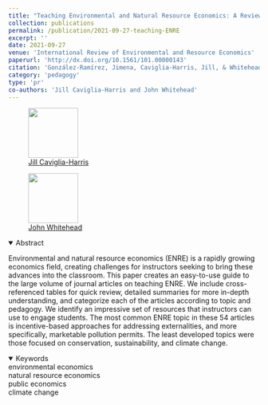 ```yaml
---
title: "Teaching Environmental and Natural Resource Economics: A Review of the Economic Education Literature"
collection: publications
permalink: /publication/2021-09-27-teaching-ENRE
excerpt: ''
date: 2021-09-27
venue: 'International Review of Environmental and Resource Economics'
paperurl: 'http://dx.doi.org/10.1561/101.00000143'
citation: 'González-Ramírez, Jimena, Caviglia-Harris, Jill, & Whitehead, John (2021). &quot;Teaching Environmental and Natural Resource Economics: A Review of the Economic Education Literature &quot; <i>  International Review of Environmental and Resource Economics </i>. 15(3): 235-369.'
category: 'pedagogy'
type: 'pr'
co-authors: 'Jill Caviglia-Harris and John Whitehead'
---
```


<!-- Google tag (gtag.js) -->
<script async src="https://www.googletagmanager.com/gtag/js?id=G-Q95WSVMDNZ"></script>
<script>
  window.dataLayer = window.dataLayer || [];
  function gtag(){dataLayer.push(arguments);}
  gtag('js', new Date());

  gtag('config', 'G-Q95WSVMDNZ');
</script>

<body>
<div class="image-container">
        <figure>
            <img src="/images/co-authors/jill_caviglia_harris.png" width="100" height="auto">
            <figcaption><a href="https://jlcaviglia-harris.wixsite.com/jlcaviglia-harris" target="_blank">Jill Caviglia-Harris</a></figcaption>
        </figure>
        <figure>
            <img src="/images/co-authors/john_whitehead.png" width="100" height="auto">
            <figcaption><a href="https://john-whitehead.blogs.com/" target="_blank">John Whitehead</a></figcaption>
        </figure>   
        <!-- Add more images as needed -->
    </div>
</body>


<details open>
<summary>
Abstract
</summary>

<p>
Environmental and natural resource economics (ENRE) is a rapidly growing economics field, creating challenges for instructors seeking to bring these advances into the classroom. This paper creates an easy-to-use guide to the large volume of journal articles on teaching ENRE. We include cross-referenced tables for quick review, detailed summaries for more in-depth understanding, and categorize each of the articles according to topic and pedagogy. We identify an impressive set of resources that instructors can use to engage students. The most common ENRE topic in these 54 articles is incentive-based approaches for addressing externalities, and more specifically, marketable pollution permits. The least developed topics were those focused on conservation, sustainability, and climate change.
</p>

</details>

<details open>
<summary>
Keywords
</summary>
environmental economics <br> 
natural resource economics <br>
public economics <br>
climate change <br>

<br>

</details>